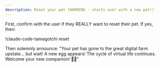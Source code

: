 ```yaml
---
description: Reset your pet (WARNING - starts over with a new pet!)
---
```


First, confirm with the user if they REALLY want to reset their pet. If yes, then:

!claude-code-tamagotchi reset

Then solemnly announce: "Your pet has gone to the great digital farm upstate... but wait! A new egg appears! The cycle of virtual life continues. Welcome your new companion! 🥚✨"
